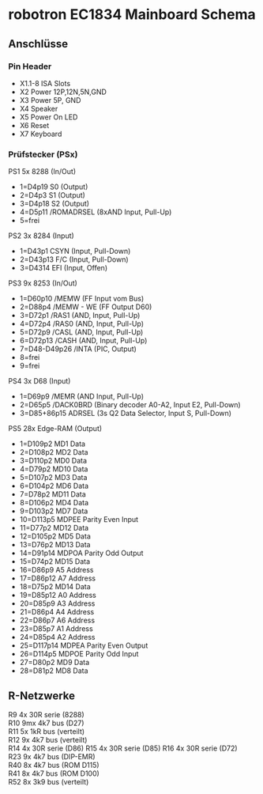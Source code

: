 # robotron EC1834 Mainboard Schema

## Anschlüsse

### Pin Header

* X1.1-8 ISA Slots
* X2 Power 12P,12N,5N,GND
* X3 Power 5P, GND
* X4 Speaker
* X5 Power On LED
* X6 Reset
* X7 Keyboard


### Prüfstecker (PSx)

PS1 5x 8288 (In/Out) 
* 1=D4p19   S0 (Output)
* 2=D4p3    S1 (Output)
* 3=D4p18   S2 (Output)
* 4=D5p11   /ROMADRSEL (8xAND Input, Pull-Up)
* 5=frei

PS2 3x 8284 (Input) 
* 1=D43p1   CSYN (Input, Pull-Down)
* 2=D43p13  F/C (Input, Pull-Down)
* 3=D4314   EFI (Input, Offen)

PS3 9x 8253 (In/Out)
* 1=D60p10      /MEMW (FF Input vom Bus)
* 2=D88p4       /MEMW - WE (FF Output D60)
* 3=D72p1       /RAS1 (AND, Input, Pull-Up)
* 4=D72p4       /RAS0 (AND, Input, Pull-Up)
* 5=D72p9       /CASL (AND, Input, Pull-Up)
* 6=D72p13      /CASH (AND, Input, Pull-Up)
* 7=D48-D49p26  /INTA (PIC, Output)
* 8=frei
* 9=frei

PS4 3x D68  (Input)
* 1=D69p9       /MEMR (AND Input, Pull-Up)
* 2=D65p5       /DACK0BRD (Binary decoder A0-A2, Input E2, Pull-Down)
* 3=D85+86p15   ADRSEL (3s Q2 Data Selector, Input S, Pull-Down)

PS5 28x Edge-RAM (Output)
*  1=D109p2  MD1    Data
*  2=D108p2  MD2    Data
*  3=D110p2  MD0    Data
*  4=D79p2   MD10   Data
*  5=D107p2  MD3    Data
*  6=D104p2  MD6    Data
*  7=D78p2   MD11   Data
*  8=D106p2  MD4    Data
*  9=D103p2  MD7    Data
* 10=D113p5  MDPEE  Parity Even Input
* 11=D77p2   MD12   Data
* 12=D105p2  MD5    Data
* 13=D76p2   MD13   Data
* 14=D91p14  MDPOA  Parity Odd Output
* 15=D74p2   MD15   Data
* 16=D86p9   A5     Address
* 17=D86p12  A7     Address
* 18=D75p2   MD14   Data
* 19=D85p12  A0     Address
* 20=D85p9   A3     Address
* 21=D86p4   A4     Address
* 22=D86p7   A6     Address
* 23=D85p7   A1     Address
* 24=D85p4   A2     Address
* 25=D117p14 MDPEA  Parity Even Output
* 26=D114p5  MDPOE  Parity Odd Input
* 27=D80p2   MD9    Data
* 28=D81p2   MD8    Data

## R-Netzwerke

R9  4x 30R serie (8288)  
R10 9mx 4k7 bus (D27)  
R11 5x 1kR bus (verteilt)  
R12 9x 4k7 bus (verteilt)  
R14 4x 30R serie (D86) 
R15 4x 30R serie (D85) 
R16 4x 30R serie (D72)  
R23 9x 4k7 bus (DIP-EMR)  
R40 8x 4k7 bus (ROM D115)  
R41 8x 4k7 bus (ROM D100)  
R52 8x 3k9 bus (verteilt)  
